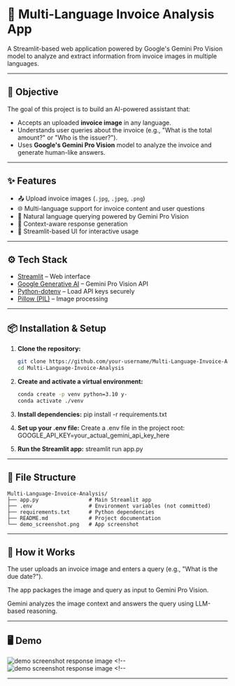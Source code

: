 # 🧾 Multi-Language Invoice Analysis App

A Streamlit-based web application powered by Google's Gemini Pro Vision model to analyze and extract information from invoice images in multiple languages.

---

## 🎯 Objective

The goal of this project is to build an AI-powered assistant that:
- Accepts an uploaded **invoice image** in any language.
- Understands user queries about the invoice (e.g., "What is the total amount?" or "Who is the issuer?").
- Uses **Google's Gemini Pro Vision** model to analyze the invoice and generate human-like answers.

---

## ✨ Features

- 📤 Upload invoice images (`.jpg`, `.jpeg`, `.png`)
- 🌐 Multi-language support for invoice content and user questions
- 🤖 Natural language querying powered by Gemini Pro Vision
- 🧠 Context-aware response generation
- 💬 Streamlit-based UI for interactive usage

---

## ⚙️ Tech Stack

- [Streamlit](https://streamlit.io/) – Web interface
- [Google Generative AI](https://ai.google.dev/) – Gemini Pro Vision API
- [Python-dotenv](https://pypi.org/project/python-dotenv/) – Load API keys securely
- [Pillow (PIL)](https://pillow.readthedocs.io/en/stable/) – Image processing

---

## 📦 Installation & Setup

1. **Clone the repository:**

   ```bash
   git clone https://github.com/your-username/Multi-Language-Invoice-Analysis.git
   cd Multi-Language-Invoice-Analysis
2.  **Create and activate a virtual environment:**
    ```bash
    conda create -p venv python=3.10 y-
    conda activate ./venv
3. **Install dependencies:**
    pip install -r requirements.txt
4. **Set up your .env file:**
    Create a .env file in the project root:
    GOOGLE_API_KEY=your_actual_gemini_api_key_here
5. **Run the Streamlit app:**
    streamlit run app.py
---
## 📁 File Structure
    
    Multi-Language-Invoice-Analysis/
    ├── app.py                # Main Streamlit app
    ├── .env                  # Environment variables (not committed)
    ├── requirements.txt      # Python dependencies
    ├── README.md             # Project documentation
    └── demo_screenshot.png   # App screenshot

---
## 🧠 How it Works
The user uploads an invoice image and enters a query (e.g., "What is the due date?").

The app packages the image and query as input to Gemini Pro Vision.

Gemini analyzes the image context and answers the query using LLM-based reasoning.

---
## 🖥️ Demo

![demo screenshot response image](demo_screenshot_query.png) <!-- 
![demo screenshot response image](demo_screenshot_response.png) <!-- 

---